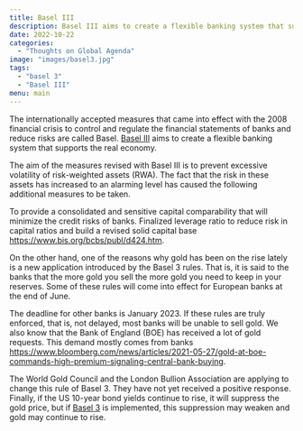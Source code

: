 ```yaml
---
title: Basel III
description: Basel III aims to create a flexible banking system that supports the real economy..
date: 2022-10-22
categories:
  - "Thoughts on Global Agenda"
image: "images/basel3.jpg"
tags:
  - "basel 3"
  - "Basel III"
menu: main
---
```


The internationally accepted measures that came into effect with the 2008 financial crisis to control and regulate the financial statements of banks and reduce risks are called Basel. [Basel III](https://arzualvan.com/basel-iii-gold/) aims to create a flexible banking system that supports the real economy.

The aim of the measures revised with Basel III is to prevent excessive volatility of risk-weighted assets (RWA). The fact that the risk in these assets has increased to an alarming level has caused the following additional measures to be taken.

To provide a consolidated and sensitive capital comparability that will minimize the credit risks of banks. Finalized leverage ratio to reduce risk in capital ratios and build a revised solid capital base https://www.bis.org/bcbs/publ/d424.htm.

On the other hand, one of the reasons why gold has been on the rise lately is a new application introduced by the Basel 3 rules. That is, it is said to the banks that the more gold you sell the more gold you need to keep in your reserves. Some of these rules will come into effect for European banks at the end of June.

The deadline for other banks is January 2023. If these rules are truly enforced, that is, not delayed, most banks will be unable to sell gold. We also know that the Bank of England (BOE) has received a lot of gold requests. This demand mostly comes from banks https://www.bloomberg.com/news/articles/2021-05-27/gold-at-boe-commands-high-premium-signaling-central-bank-buying.

The World Gold Council and the London Bullion Association are applying to change this rule of Basel 3. They have not yet received a positive response. Finally, if the US 10-year bond yields continue to rise, it will suppress the gold price, but if [Basel 3](https://arzualvan.com/basel-iii-gold/) is implemented, this suppression may weaken and gold may continue to rise.
